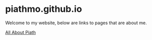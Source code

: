 # piathmo.github.io
<p>Welcome to my website, below are links to pages that are about me.</p>
<a href="https://github.com/piathmo/piathmo.github.io/blob/main/FinalProject1.html">All About Piath</a>
